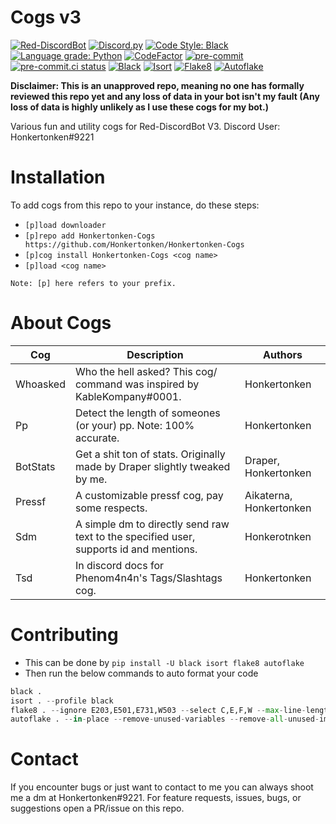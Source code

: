 # Cogs v3

[![Red-DiscordBot](https://img.shields.io/badge/Red--DiscordBot-V3-red.svg)](https://github.com/Cog-Creators/Red-DiscordBot)
[![Discord.py](https://img.shields.io/badge/Discord.py-rewrite-blue.svg)](https://github.com/Rapptz/discord.py/tree/rewrite)
[![Code Style: Black](https://img.shields.io/badge/code%20style-black-000000.svg)](https://github.com/ambv/black)
[![Language grade: Python](https://img.shields.io/lgtm/grade/python/g/Honkertonken/Cogs-V3.svg?logo=lgtm&logoWidth=18)](https://lgtm.com/projects/g/Honkertonken/Cogs-V3/context:python)
[![CodeFactor](https://www.codefactor.io/repository/github/honkertonken/honkertonken-cogs/badge)](https://www.codefactor.io/repository/github/honkertonken/honkertonken-cogs)
[![pre-commit](https://img.shields.io/badge/pre--commit-enabled-brightgreen?logo=pre-commit&logoColor=white)](https://github.com/pre-commit/pre-commit)
[![pre-commit.ci status](https://results.pre-commit.ci/badge/github/Honkertonken/Cogs-V3/master.svg)](https://results.pre-commit.ci/latest/github/Honkertonken/Cogs-V3/master)
[![Black](https://img.shields.io/badge/Black-Passing-blue)](https://github.com/psf/black)
[![Isort](https://img.shields.io/badge/Isort-Passing-orange)](https://github.com/PyCQA/isort)
[![Flake8](https://img.shields.io/badge/Flake8-Passing-red)](https://github.com/PyCQA/flake8)
[![Autoflake](https://img.shields.io/badge/Autoflake-Passing-green)](https://github.com/myint/autoflake)

**Disclaimer: This is an unapproved repo, meaning no one has formally reviewed this repo yet and any loss of data in your bot isn't my fault (Any loss of data is highly unlikely as I use these cogs for my bot.)**

Various fun and utility cogs for Red-DiscordBot V3.
Discord User: Honkertonken#9221

# Installation

To add cogs from this repo to your instance, do these steps:

- `[p]load downloader`
- `[p]repo add Honkertonken-Cogs https://github.com/Honkertonken/Honkertonken-Cogs`
- `[p]cog install Honkertonken-Cogs <cog name>`
- `[p]load <cog name>`

`Note: [p] here refers to your prefix.`

# About Cogs

| Cog      | Description                                                                            | Authors                 |
| -------- | -------------------------------------------------------------------------------------- | ----------------------- |
| Whoasked | Who the hell asked? This cog/ command was inspired by KableKompany#0001.               | Honkertonken            |
| Pp       | Detect the length of someones (or your) pp. Note: 100% accurate.                       | Honkertonken            |
| BotStats | Get a shit ton of stats. Originally made by Draper slightly tweaked by me.             | Draper, Honkertonken    |
| Pressf   | A customizable pressf cog, pay some respects.                                          | Aikaterna, Honkertonken |
| Sdm      | A simple dm to directly send raw text to the specified user, supports id and mentions. | Honkerotnken            |
| Tsd      | In discord docs for Phenom4n4n's Tags/Slashtags cog.                                   | Honkertonken            |

# Contributing

- This can be done by `pip install -U black isort flake8 autoflake`
- Then run the below commands to auto format your code

```py
black .
isort . --profile black
flake8 . --ignore E203,E501,E731,W503 --select C,E,F,W --max-line-length 99
autoflake . --in-place --remove-unused-variables --remove-all-unused-imports
```

# Contact

If you encounter bugs or just want to contact to me you can always shoot me a dm at Honkertonken#9221. For feature requests, issues, bugs, or suggestions open a PR/issue on this repo.
